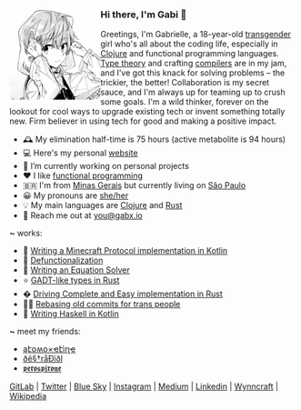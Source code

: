 <div>
  <img align="left" height="160px" src="profile.png" alt="Profile picture">

  <h3>Hi there, I'm Gabi 👋</h3>

  Greetings, I'm Gabrielle, a 18-year-old [transgender](https://en.wikipedia.org/wiki/Transgender) girl who's all about the coding life, especially in [Clojure](https://clojure.org) and functional programming languages. [Type theory](https://en.wikipedia.org/wiki/Type_theory) and crafting [compilers](https://en.wikipedia.org/wiki/Compiler) are in my jam, and I've got this knack for solving problems – the trickier, the better! Collaboration is my secret sauce, and I'm always up for teaming up to crush some goals. I'm a wild thinker, forever on the lookout for cool ways to upgrade existing tech or invent something totally new. Firm believer in using tech for good and making a positive impact.
  <br>
</div>

- 🕰 My elimination half-time is 75 hours (active metabolite is 94 hours)
- 💻 Here's my personal [website](https://gabx.io)
- 🔭 I’m currently working on personal projects
- ❤ I like [functional programming](https://en.wikipedia.org/wiki/Functional_programming)
- 🇧🇷 I'm from [Minas Gerais](https://en.wikipedia.org/wiki/Minas_Gerais) but currently living on [São Paulo](https://en.wikipedia.org/wiki/S%C3%A3o_Paulo)
- 😀 My pronouns are [she/her](https://en.pronouns.page/@aripiprazole)
- 💡 My main languages are [Clojure](https://clojure.org/) and [Rust](https://www.rust-lang.org/)
- 📮 Reach me out at <a href="mailto:you@gabx.io">you@gabx.io</a>

**~** works:
- 📖 [Writing a Minecraft Protocol implementation in Kotlin](https://aripiprazole.medium.com/writing-a-minecraft-protocol-implementation-in-kotlin-9276c584bd42)
- 🧪 [Defunctionalization](https://aripiprazole.medium.com/defunctionalization-5fd03b21813e)
- 🧮 [Writing an Equation Solver](https://dev.to/aripiprazole/writing-an-equation-solver-6b2)
- ⭐ [GADT-like types in Rust](https://dev.to/aripiprazole/gadt-like-types-in-rust-4hcp)
- � [Driving Complete and Easy implementation in Rust](https://dev.to/aripiprazole/driving-complete-and-easy-bidirectional-typechecking-for-higher-rank-polymorphism-in-rust-4856) 
- 🏳️‍⚧️ [Rebasing old commits for trans people](https://aripiprazole.medium.com/rebasing-old-commits-for-trans-people-3740d1bc1157)
- 🧪 [Writing Haskell in Kotlin](https://github.com/aripiprazole/ekko/tree/main/docs)

**~** meet my friends:

- [ąէօʍօ×ҽէìղҽ](https://github.com/atomoxetine)
- [ðê§†råÐïðl](https://github.com/oestradiol)
- [𝖕𝖊𝖗𝖔𝖘𝖕𝖎𝖗𝖔𝖓𝖊](https://github.com/perospirone)

[GitLab](https://gitlab.com/lurasidone) |
[Twitter](https://twitter.com/io_gabx) |
[Blue Sky](https://bsky.app/profile/aripiprazole.dev) |
[Instagram](https://www.instagram.com/io.gabx) |
[Medium](https://medium.com/@aripiprazole) |
[Linkedin](https://www.linkedin.com/in/gabrielle-guimaraes-oliveira) |
[Wynncraft](https://wynncraft.com/stats/player/Brexpiprazole) |
[Wikipedia](https://en.wikipedia.org/wiki/Aripiprazole)
